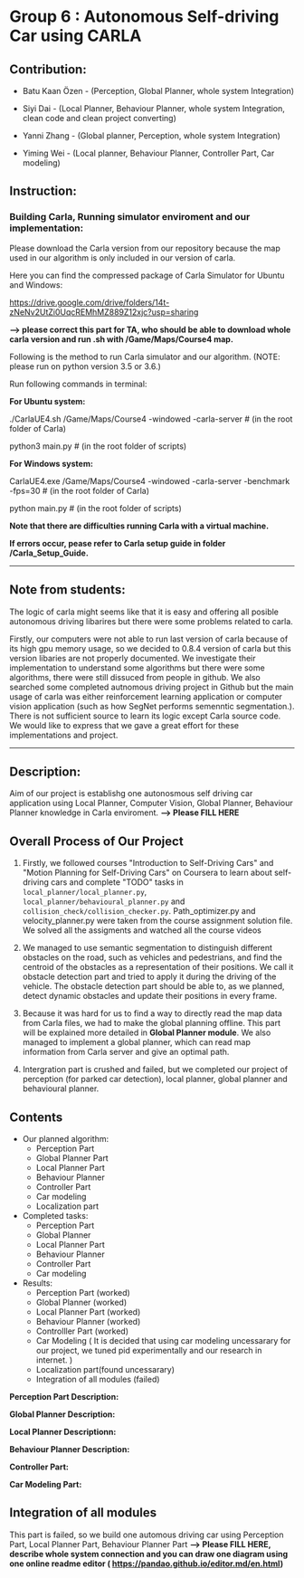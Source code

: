 # Group 6 : Autonomous Self-driving Car using CARLA

## Contribution:
- Batu Kaan Özen - (Perception, Global Planner, whole system Integration) 

- Siyi Dai       - (Local Planner, Behaviour Planner, whole system Integration, clean code and clean project converting)

- Yanni Zhang    - (Global planner, Perception, whole system Integration)

- Yiming Wei      - (Local planner, Behaviour Planner, Controller Part, Car modeling)

## Instruction:

### Building Carla, Running simulator enviroment and our implementation:
Please download the Carla version from our repository because the map used in our algorithm is only included in our version of carla.

Here you can find the compressed package of Carla Simulator for Ubuntu and Windows: 

https://drive.google.com/drive/folders/14t-zNeNv2UtZi0UqcREMhMZ889Z12xjc?usp=sharing

**--> please correct this part for TA, who should be able to download whole carla version and run .sh with /Game/Maps/Course4  map.**

Following is the method to run Carla simulator and our algorithm. (NOTE: please run on python version 3.5 or 3.6.)

Run following commands in terminal: 

**For Ubuntu system:**

./CarlaUE4.sh  /Game/Maps/Course4 -windowed -carla-server    # (in the root folder of Carla)

python3 main.py     # (in the root folder of scripts)

**For Windows system:**

CarlaUE4.exe /Game/Maps/Course4 -windowed -carla-server -benchmark -fps=30          # (in the root folder of Carla)

python main.py      # (in the root folder of scripts)

**Note that there are difficulties running Carla with a virtual machine.**

**If errors occur, pease refer to Carla setup guide in folder /Carla_Setup_Guide.**

****


## Note from students:

The  logic of carla might seems like that it is easy and offering all posible autonomous driving libarires but there were some problems related to carla.

Firstly, our computers were not able to run last version of carla because of its high gpu memory usage, so we decided to 0.8.4 version of carla but this version libaries are not properly documented. We investigate their implementation to understand some algorithms but there were some algorithms, there were still dissuced from  people in github. We also searched some completed autnomous driving project in Github but the main usage of carla was either reinforcement learning application or computer vision application (such as how SegNet performs semenntic segmentation.). There is not sufficient source to learn its logic except Carla source code. We would like to express that we gave a great effort for these implementations and project. 

****
## Description:

Aim of our project is establishg one autonosmous self driving car application using Local Planner, Computer Vision, Global Planner, Behaviour Planner knowledge in Carla enviroment.
**--> Please FILL HERE** 

## Overall Process of Our Project

1. Firstly, we followed courses "Introduction to Self-Driving Cars" and "Motion Planning for Self-Driving Cars" on Coursera to learn about self-driving cars and complete "TODO" tasks in `local_planner/local_planner.py`, `local_planner/behavioural_planner.py` and `collision_check/collision_checker.py`. 
Path_optimizer.py and velocity_planner.py were taken from the course assignment solution file. We solved all the assigments and watched all the course videos 

2. We managed to use semantic segmentation to distinguish different obstacles on the road, such as vehicles and pedestrians, and find the centroid of the obstacles as a representation of their positions. We call it obstacle detection part and tried to apply it during the driving of the vehicle. The obstacle detection part should be able to, as we planned, detect dynamic obstacles and update their positions in every frame. 

3. Because it was hard for us to find a way to directly read the map data from Carla files, we had to make the global planning offline. This part will be explained more detailed in **Global Planner module**. 
We also managed to implement a global planner, which can read map information from Carla server and give an optimal path. 

4. Intergration part is crushed and failed, but we completed our project of perception (for parked car detection), local planner, global planner and behavioural planner.





## Contents
- Our planned algorithm:
    - Perception Part
    - Global Planner Part
    - Local Planner Part
    - Behaviour Planner
    - Controller Part
    - Car modeling
    - Localization part
- Completed tasks:
    - Perception Part
    - Global Planner
    - Local Planner Part
    - Behaviour Planner
    - Controller Part
    - Car modeling
- Results:
    - Perception Part (worked)
    - Global Planner (worked)
    - Local Planner Part (worked)
    - Behaviour Planner (worked)
    - Controlller Part (worked)
    - Car Modeling ( It is decided that using car modeling uncessarary for our project, we tuned pid experimentally and our research in internet. )
    - Localization part(found uncessarary)
    - Integration of all modules (failed)


**Perception Part Description:**

**Global Planner Description:**

**Local Planner Descriptionn:**

**Behaviour Planner Description:**

**Controller Part:**

**Car Modeling Part:**


## Integration of all modules

This part is failed, so we build one automous driving car using Perception Part, Local Planner Part, Behaviour Planner Part
**--> Please FILL HERE, describe whole system connection and you can draw one diagram using one online readme editor ( https://pandao.github.io/editor.md/en.html)**









